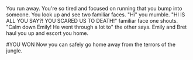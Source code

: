 You run away. You're so tired and focused on running that you bump into someone.
You look up and see two familiar faces. "Hi" you mumble. "HI IS ALL YOU SAY?!
YOU SCARED US TO DEATH!" familiar face one shouts. "Calm down Emily! He went
through a lot to" the other says. Emily and Bret haul you up and escort you
home.

#YOU WON
 Now you can safely go home away from the terrors of the jungle.
